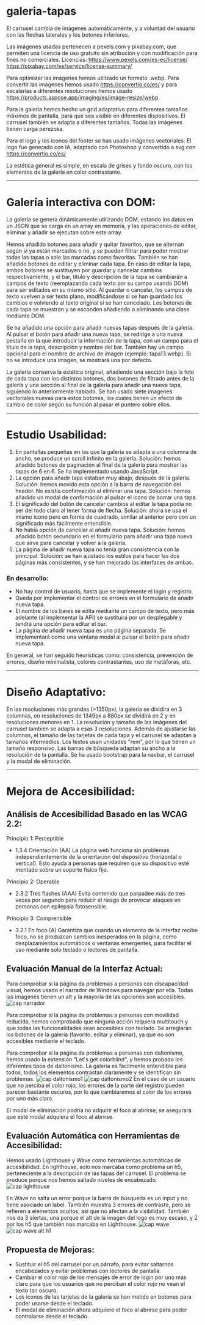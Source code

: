 # galeria-tapas

El carrusel cambia de imágenes automáticamente, y a voluntad del usuario con las flechas laterales y los botones inferiores.

Las imágenes usadas pertenecen a pexels.com y pixabay.com, que permiten una licencia de uso gratuito sin atribución y con modificación para fines no comerciales.
Licencias:
https://www.pexels.com/es-es/license/
https://pixabay.com/es/service/license-summary/

Para optimizar las imágenes hemos utilizado un formato .webp. Para convertir las imágenes hemos usado https://convertio.co/es/ y para escalarlas a diferentes resoluciones hemos usado https://products.aspose.app/imaging/es/image-resize/webp

Para la galería hemos hecho un grid adaptativo para diferentes tamaños máximos de pantalla, para que sea visible en diferentes dispositivos. El carrusel también se adapta a diferentes tamaños. Todas las imágenes tienen carga perezosa.

Para el logo y los iconos del footer se han usado imágenes vectoriales. El logo fue generado con IA, adaptado con Photoshop y convertido a svg con https://convertio.co/es/

La estética general es simple, en escala de grises y fondo oscuro, con los elementos de la galería en color contrastante.

-----------------------------------------------------------------------------------

# Galería interactiva con DOM:

La galería se genera dinámicamente utilizando DOM, estando los datos en un JSON que se carga en un array en memoria, y las operaciones de editar, eliminar y añadir se ejecutan sobre este array.

Hemos añadido botones para añadir y quitar favoritos, que se alternan según si ya están marcados o no, y se pueden filtrar para poder mostrar todas las tapas o solo las marcadas como favoritas.
También se han añadido botones de editar y eliminar cada tapa. En caso de editar la tapa, ambos botones se sustituyen por guardar y cancelar cambios respectivamente, y el bar, título y descripción de la tapa se cambiarán a campos de texto (reemplazando cada texto por su campo usando DOM) para ser editados en su mismo sitio. Al guardar o cancelar, los campos de texto vuelven a ser texto plano, modificándose si se han guardado los cambios o volviendo al texto original si se han cancelado.
Los botones de cada tapa se muestran y se esconden añadiendo o eliminando una clase mediante DOM.

Se ha añadido una opción para añadir nuevas tapas después de la galería. Al pulsar el botón para añadir una nueva tapa, se redirige a una nueva pestaña en la que introducir la información de la tapa, con un campo para el título de la tapa, descripción y nombre del bar. También hay un campo opcional para el nombre de archivo de imagen (ejemplo: tapa13.webp). Si no se introduce una imagen, se mostrará una por defecto.

La galería conserva la estética original, añadiendo una sección bajo la foto de cada tapa con los distintos botones, dos botones de filtrado antes de la galería y una sección al final de la galería para añadir una nueva tapa, siguiendo lo anteriormente hablado. Se han usado siete imagenes vectoriales nuevas para estos botones, los cuales tienen un efecto de cambio de color según su función al pasar el puntero sobre ellos.

-----------------------------------------------------------------------------------

# Estudio Usabilidad:

1. En pantallas pequeñas en las que la galería se adapta a una columna de ancho, se produce un scroll infinito en la galería. Solución: hemos añadido botones de paginación al final de la galería para mostrar las tapas de 6 en 6. Se ha implementado usando JavaScript.
2. La opción para añadir tapa estaban muy abajo, después de la galería. Solución: hemos movido esta opción a la barra de navegación del header.
No existía confirmación al eliminar una tapa. Solución: hemos añadido un modal de confirmación al pulsar el icono de borrar una tapa.
3. El significado del botón de cancelar cambios al editar la tapa podía no ser del todo claro al tener forma de flecha. Solución: ahora se usa el mismo icono pero en forma de cuadrado, similar al anterior pero con un significado más fácilmente entendible.
4. No había opción de cancelar al añadir nueva tapa. Solución: hemos añadido botón secundario en el formulario para añadir una tapa nueva que sirve para cancelar y volver a la galería.
5. La página de añadir nueva tapa no tenía gran consistencia con la principal. Solución: se han ajustado los estilos para hacer las dos páginas más consistentes, y se han mejorado las interfaces de ambas.


### En desarrollo:

- No hay control de usuario, hasta que se implemente el login y registro.
- Queda por implementar el control de errores en el formulario de añadir nueva tapa.
- El nombre de los bares se edita mediante un campo de texto, pero más adelante (al implementar la API) se sustituirá por un desplegable y tendrá una opción para editar el bar.
- La página de añadir nueva tapa es una página separada. Se implementará como una ventana modal al pulsar el botón para añadir nueva tapa.

En general, se han seguido heurísticas como: consistencia, prevención de errores, diseño minimalista, colores contrastantes, uso de metáforas, etc.

-----------------------------------------------------------------------------------

# Diseño Adaptativo:

En las resoluciones más grandes (>1350px), la galería se dividirá en 3 columnas, en resoluciones de 1349px a 880px se dividirá en 2 y en resoluciones menores en 1. La resolución y tamaño de las imágenes del carrusel también se adapta a esas 3 resoluciones.
Además de ajustarse las columnas, el tamaño de las tarjetas de cada tapa y el carrusel se adaptan a tamaños intermedios.
Los textos usan unidades "rem", por lo que tienen un tamaño responsivo.
Las barras de búsqueda adaptan su ancho a la resolución de la pantalla.
Se ha usado bootstrap para la navbar, el carrusel y la modal de eliminación.

-----------------------------------------------------------------------------------

# Mejora de Accesibilidad:

## Análisis de Accesibilidad Basado en las WCAG 2.2:

Principio 1: Perceptible
- 1.3.4 Orientación (AA)
La página web funciona sin problemas independientemente de la orientación del dispositivo (horizontal o vertical). Esto ayuda a personas que requiren que su dispositivo esté montado sobre un soporte físico fijo.

Principio 2: Operable
- 2.3.2 Tres flashes (AAA)
Evita contenido que parpadee más de tres veces por segundo para reducir el riesgo de provocar ataques en personas con epilepsia fotosensible.

Principio 3: Comprensible
- 3.2.1 En foco (A)
Garantiza que cuando un elemento de la interfaz recibe foco, no se produzcan cambios inesperados en la página, como desplazamientos automáticos o ventanas emergentes, para facilitar el uso mediante solo teclado o lectores de pantalla.


## Evaluación Manual de la Interfaz Actual:

Para comprobar si la página da problemas a personas con discapacidad visual, hemos usado el narrador de Windows para navegar por ella. Todas las imágenes tienen un alt y la mayoría de las opciones son accesibles.
![cap narrador](img/readme/image-5.png)

Para comprobar si la página da problemas a personas con movilidad reducida, hemos comprobado que ninguna acción requiera multitouch y que todas las funcionalidades sean accesibles con teclado.
Se arreglarán los botones de la galería (favorito, editar y eliminar), ya que no son accesibles mediante el teclado.

Para comprobar si la página da problemas a personas con daltonismo, hemos usado la extensión "Let's get colorblind", y hemos probado los diferentes tipos de daltonismo.
La galería es fácilmente entendible para todos, todos los elementos contrastan claramente y se identifican sin problemas.
![cap daltonismo1](img/readme/image-3.png)
![cap daltonismo2](img/readme/image-4.png)
En el caso de un usuario que no perciba el color rojo, los errores de la parte del registro pueden parecer bastante oscuros, por lo que cambiaremos el color de los errores por uno más claro.

El modal de eliminación podría no adquirir el foco al abrirse, se asegurará que este modal adquiera el foco al abrirse.


## Evaluación Automática con Herramientas de Accesibilidad:

Hemos usado Lighthouse y Wave como herramientas automáticas de accesibilidad.
En lighthouse, solo nos marcaba como problema un h5, perteneciente a la descripción de las tapas del carrusel. El problema se produce porque nos hemos saltado niveles de encabezado.
![cap lighthouse](img/readme/image.png)

En Wave no salta un error porque la barra de búsqueda es un input y no tiene asociado un label. También muestra 3 errores de contraste, pero se refieren a elementos ocultos, así que no afectan a la visibilidad. También nos da 3 alertas, una porque el alt de la imagen del logo es muy escaso, y 2 por los h5 que también nos marcaba en Lighthouse.
![cap wave](img/readme/image-1.png)
![cap wave alt h1](img/readme/image-2.png)


## Propuesta de Mejoras:

- Sustituir el h5 del carrusel por un párrafo, para evitar saltarnos encabezados y evitar problemas con lectores de pantalla.
- Cambiar el color rojo de los mensajes de error de login por uno más claro para que los usuarios que no perciban el color rojo no vean el texto tan oscuro.
- Los iconos de las tarjetas de la galería se han metido en botones para poder usarse desde el teclado.
- El modal de eliminación ahora adquiere el foco al abrirse para poder controlarse desde el teclado.
